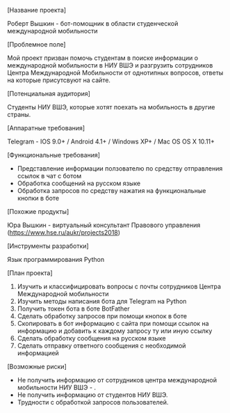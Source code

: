 [Название проекта]

Роберт Вышкин - бот-помощник в области студенческой международной мобильности

[Проблемное поле]

Мой проект призван помочь студентам в поиске информации о международной мобильности в НИУ ВШЭ
и разгрузить сотрудников Центра Международной Мобильности от однотипных вопросов, ответы на которые присутсвуют на сайте. 

[Потенциальная аудитория]

Студенты НИУ ВШЭ, которые хотят поехать на мобильность в другие страны.

[Аппаратные требования]

Telegram - IOS 9.0+ / Android 4.1+ / 
           Windows XP+ / Mac OS OS X 10.11+

[Функциональные требования]

 - Представление информации ползователю по средству отправления ссылок в чат с ботом
 - Обработка сообщений на русском языке 
 - Обработка запросов по средству нажатия на функциональные кнопки в боте

[Похожие продукты]

Юра Вышкин - виртуальный консультант Правового управления (https://www.hse.ru/aukr/projects2018)

[Инструменты разработки]

Язык программирования Python

[План проекта]

 1) Изучить и классифицировать вопросы с почты сотрудников Центра Международной мобильности  
 2) Изучить методы написания бота для Telegram на Python
 3) Получить токен бота в боте BotFather
 4) Сделать обработку запросов при помощи кнопок в боте
 5) Скопировать в бот информацию с сайта при помощи ссылок на информацию и добавить к каждому запросу ту или иную ссылку
 6) Сделать обработку сообщения на русском языке
 7) Сделать отправку ответного сообщения с необходимой информацией

[Возможные риски]

 - Не получить информацию от сотрудников центра международной мобильности НИУ ВШЭ - .
 - Не получить информацию от студентов НИУ ВШЭ.
 - Трудности с обработкой запросов пользователей.
